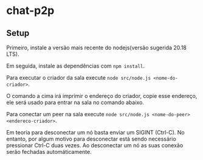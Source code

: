 # chat-p2p

## Setup 

Primeiro, instale a versão mais recente do nodejs(versão sugerida 20.18 LTS).

Em seguida, instale as dependências com `npm install`.

Para executar o criador da sala execute `node src/node.js <nome-do-criador>`.

O comando a cima irá imprimir o endereço do criador, copie esse endereço, ele será usado para entrar na sala no comando abaixo.

Para conectar um peer na sala execute `node src/node.js <nome-do-peer> <endereco-criador>`.

Em teoria para desconectar um nó basta enviar um SIGINT (Ctrl-C). No entanto, por algum motivo para desconectar está sendo necessário pressionar Ctrl-C duas vezes. Ao desconectar um nó as suas conexão serão fechadas automáticamente.
